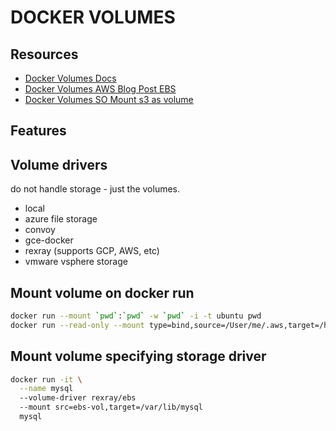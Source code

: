# DOCKER VOLUMES

## Resources

- [Docker Volumes Docs](https://docs.docker.com/storage/volumes/)
- [Docker Volumes AWS Blog Post EBS](https://aws.amazon.com/blogs/compute/amazon-ecs-and-docker-volume-drivers-amazon-ebs/)
- [Docker Volumes SO Mount s3 as volume](https://stackoverflow.com/questions/52041550/mount-s3-bucket-as-filesystem-on-aws-ecs-container)

## Features

## Volume drivers
do not handle storage - just the volumes.

- local
- azure file storage
- convoy
- gce-docker
- rexray (supports GCP, AWS, etc)
- vmware vsphere storage

## Mount volume on docker run

```sh
docker run --mount `pwd`:`pwd` -w `pwd` -i -t ubuntu pwd
docker run --read-only --mount type=bind,source=/User/me/.aws,target=/home/ec2-user/.aws -i -t ubuntu pwd
```

## Mount volume specifying storage driver

```sh
docker run -it \
  --name mysql
  --volume-driver rexray/ebs
  --mount src=ebs-vol,target=/var/lib/mysql
  mysql
```